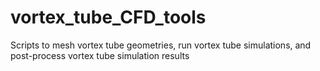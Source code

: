 # vortex_tube_CFD_tools
Scripts to mesh vortex tube geometries, run vortex tube simulations, and post-process vortex tube simulation results
